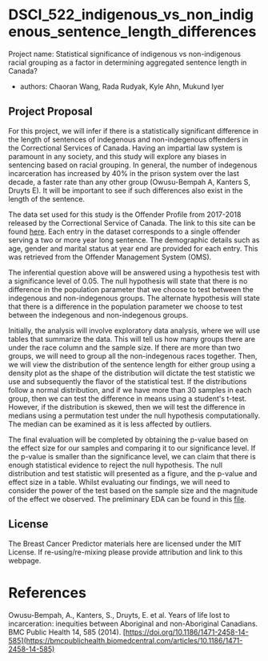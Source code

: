 # DSCI_522_indigenous_vs_non_indigenous_sentence_length_differences

Project name: Statistical significance of indigenous vs non-indigenous racial grouping as a factor in determining aggregated sentence length in Canada?

  - authors: Chaoran Wang, Rada Rudyak, Kyle Ahn, Mukund Iyer
 
 ## Project Proposal

For this project, we will infer if there is a statistically significant difference in the length of sentences of indegenous and non-indegenous offenders in the Correctional Services of Canada. Having an impartial law system is paramount in any society, and this study will explore any biases in sentencing based on racial grouping. In general, the number of indegenous incarceration has increased by 40% in the prison system over the last decade, a faster rate than any other group (Owusu-Bempah A, Kanters S, Druyts E). It will be important to see if such differences also exist in the length of the sentence. 

The data set used for this study is the Offender Profile from 2017-2018 released by the Correctional Service of Canada. The link to this site can be found [here](https://open.canada.ca/data/en/dataset/844ff1e3-e137-41be-9ebe-6bd9843c1a53). Each entry in the dataset corresponds to a single offender serving a two or more year long sentence. The demographic details such as age, gender and marital status at year end are provided for each entry. This was retrieved from the Offender Management System (OMS).

The inferential question above will be answered using a hypothesis test with a significance level of 0.05. The null hypothesis will state that there is no difference in the population parameter that we choose to test between the indegenous and non-indegenous groups. The alternate hypothesis will state that there is a difference in the population parameter we choose to test between the indegenous and non-indegenous groups. 

Initially, the analysis will involve exploratory data analysis, where we will use tables that summarize the data. This will tell us how many groups there are under the race column and the sample size. If there are more than two groups, we will need to group all the non-indegenous races together. Then, we will view the distribution of the sentence length for either group using a density plot as the shape of the distribution will dictate the test statistic we use and subsequently the flavor of the statistical test. If the distributions follow a normal distribution, and if we have more than 30 samples in each group, then we can test the difference in means using a student's t-test. However, if the distribution is skewed, then we will test the difference in medians using a permutation test under the null hypothesis computationally. The median can be examined as it is less affected by outliers.

The final evaluation will be completed by obtaining the p-value based on the effect size for our samples and comparing it to our significance level. If the p-value is smaller than the significance level, we can claim that there is enough statistical evidence to reject the null hypothesis. The null distribution and test statistic will presented as a figure, and the p-value and effect size in a table. Whilst evaluating our findings, we will need to consider the power of the test based on the sample size and the magnitude of the effect we observed. The preliminary EDA can be found in this [file](https://github.com/UBC-MDS/DSCI_522_inference_on_indigenous_vs_non_indigenous_sentence_length_differences/blob/main/src/EDA.ipynb).

## License

The Breast Cancer Predictor materials here are licensed under the MIT License. If re-using/re-mixing please provide attribution and link to this webpage.

# References 

Owusu-Bempah, A., Kanters, S., Druyts, E. et al. Years of life lost to incarceration: inequities between Aboriginal and non-Aboriginal Canadians. BMC Public Health 14, 585 (2014). [https://doi.org/10.1186/1471-2458-14-585](https://bmcpublichealth.biomedcentral.com/articles/10.1186/1471-2458-14-585)

